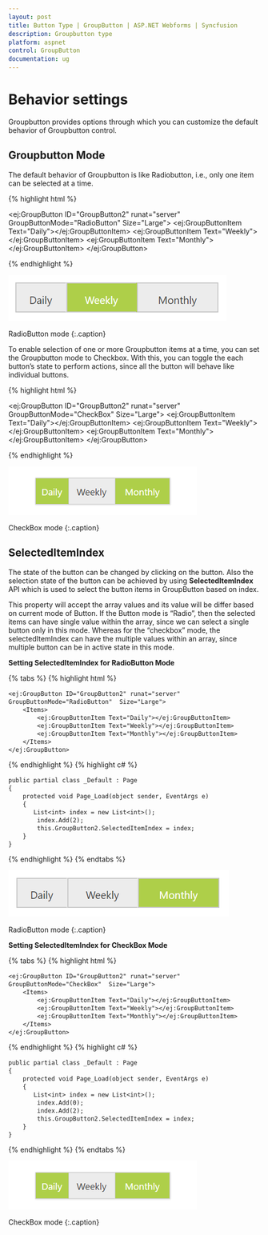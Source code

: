 ```yaml
---
layout: post
title: Button Type | GroupButton | ASP.NET Webforms | Syncfusion
description: Groupbutton type
platform: aspnet
control: GroupButton
documentation: ug
---
```


# Behavior settings

Groupbutton provides options through which you can customize the default behavior of Groupbutton control.

## Groupbutton Mode

The default behavior of Groupbutton is like Radiobutton, i.e., only one item can be selected at a time.

{% highlight html %}

<ej:GroupButton ID="GroupButton2" runat="server" GroupButtonMode="RadioButton"  Size="Large">
<Items>
<ej:GroupButtonItem Text="Daily"></ej:GroupButtonItem>
<ej:GroupButtonItem Text="Weekly"></ej:GroupButtonItem>
<ej:GroupButtonItem Text="Monthly"></ej:GroupButtonItem>
</Items>
</ej:GroupButton>

{% endhighlight %}

![](Behavior-Settings_images/Radiobutton.png)

RadioButton mode
{:.caption}

To enable selection of one or more Groupbutton items at a time, you can set the Groupbutton mode to Checkbox. With this, you can toggle the each button’s state to perform actions, since all the button will behave like individual buttons.

{% highlight html %}

<ej:GroupButton ID="GroupButton2" runat="server" GroupButtonMode="CheckBox" Size="Large">
<Items>
<ej:GroupButtonItem Text="Daily"></ej:GroupButtonItem>
<ej:GroupButtonItem Text="Weekly"></ej:GroupButtonItem>
<ej:GroupButtonItem Text="Monthly"></ej:GroupButtonItem>
</Items>
</ej:GroupButton>   

{% endhighlight %}

![](Behavior-Settings_images/Checkbox.png)

CheckBox mode
{:.caption}

## SelectedItemIndex

The state of the button can be changed by clicking on the button. Also the selection state of the button can be achieved by using **SelectedItemIndex** API which is used to select the button items in GroupButton based on index.

This property will accept the array values and its value will be differ based on current mode of Button. If the Button mode is “Radio”, then the selected items can have single value within the array, since we can select a single button only in this mode. Whereas for the “checkbox” mode, the selectedItemIndex can have the multiple values within an array, since multiple button can be in active state in this mode.

**Setting SelectedItemIndex for RadioButton Mode**

{% tabs %}
{% highlight html %}

    <ej:GroupButton ID="GroupButton2" runat="server" GroupButtonMode="RadioButton"  Size="Large">
        <Items>
            <ej:GroupButtonItem Text="Daily"></ej:GroupButtonItem>
            <ej:GroupButtonItem Text="Weekly"></ej:GroupButtonItem>
            <ej:GroupButtonItem Text="Monthly"></ej:GroupButtonItem>
        </Items>
    </ej:GroupButton>   
    
{% endhighlight  %}
{% highlight c# %}

    public partial class _Default : Page
    {
        protected void Page_Load(object sender, EventArgs e)
        {
           List<int> index = new List<int>();
            index.Add(2);
            this.GroupButton2.SelectedItemIndex = index;
		}
    }

{% endhighlight  %}
{% endtabs %} 

![](Behavior-Settings_images/RadioButton_selectedItem.png)

RadioButton mode
{:.caption}


**Setting SelectedItemIndex for CheckBox Mode**

{% tabs %}
{% highlight html %}

    <ej:GroupButton ID="GroupButton2" runat="server" GroupButtonMode="CheckBox"  Size="Large">
        <Items>
            <ej:GroupButtonItem Text="Daily"></ej:GroupButtonItem>
            <ej:GroupButtonItem Text="Weekly"></ej:GroupButtonItem>
            <ej:GroupButtonItem Text="Monthly"></ej:GroupButtonItem>
        </Items>
    </ej:GroupButton>   
    
{% endhighlight  %}
{% highlight c# %}

    public partial class _Default : Page
    {
        protected void Page_Load(object sender, EventArgs e)
        {
           List<int> index = new List<int>();
            index.Add(0);
            index.Add(2);
            this.GroupButton2.SelectedItemIndex = index;
		}
    }

{% endhighlight  %}
{% endtabs %} 

![](Behavior-Settings_images/Checkbox_selectedItem.png)

CheckBox mode
{:.caption}